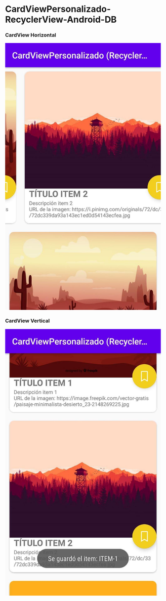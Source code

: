 # CardViewPersonalizado-RecyclerView-Android-DB
### CardView Horizontal
![Imagen demo horizontal](https://github.com/Chacach/CardViewPersonalizado-RecyclerView-Android-DB/blob/master/DemoH.jpg)
### CardView Vertical
![Imagen demo vertical](https://github.com/Chacach/CardViewPersonalizado-RecyclerView-Android-DB/blob/master/DemoV.jpg)
